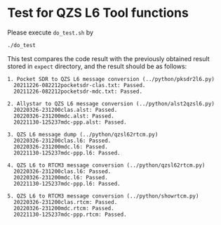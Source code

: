 # Test for QZS L6 Tool functions

Please execute ``do_test.sh`` by
```bash
./do_test
```

This test compares the code result with the previously obtained result stored in ``expect`` directory, and the result should be as follows:

```
1. Pocket SDR to QZS L6 message conversion (../python/pksdr2l6.py)
  20211226-082212pocketsdr-clas.txt: Passed.
  20211226-082212pocketsdr-mdc.txt: Passed.

2. Allystar to QZS L6 message conversion (../python/alst2qzsl6.py)
  20220326-231200clas.alst: Passed.
  20220326-231200mdc.alst: Passed.
  20221130-125237mdc-ppp.alst: Passed.

3. QZS L6 message dump (../python/qzsl62rtcm.py)
  20220326-231200clas.l6: Passed.
  20220326-231200mdc.l6: Passed.
  20221130-125237mdc-ppp.l6: Passed.

4. QZS L6 to RTCM3 message conversion (../python/qzsl62rtcm.py)
  20220326-231200clas.l6: Passed.
  20220326-231200mdc.l6: Passed.
  20221130-125237mdc-ppp.l6: Passed.

5. QZS L6 to RTCM3 message conversion (../python/showrtcm.py)
  20220326-231200clas.rtcm: Passed.
  20220326-231200mdc.rtcm: Passed.
  20221130-125237mdc-ppp.rtcm: Passed.
```


